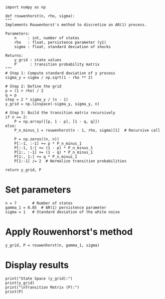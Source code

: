     import numpy as np

    def rouwenhorst(n, rho, sigma):
    """
    Implements Rouwenhorst's method to discretize an AR(1) process.

    Parameters:
        n     : int, number of states
        rho   : float, persistence parameter (γ1)
        sigma : float, standard deviation of shocks

    Returns:
        y_grid : state values
        P      : transition probability matrix
    """
    # Step 1: Compute standard deviation of y process
    sigma_y = sigma / np.sqrt(1 - rho ** 2)

    # Step 2: Define the grid
    p = (1 + rho) / 2
    q = p
    step = 2 * sigma_y / (n - 1)
    y_grid = np.linspace(-sigma_y, sigma_y, n)

    # Step 3: Build the transition matrix recursively
    if n == 2:
        P = np.array([[p, 1 - p], [1 - q, q]])
    else:
        P_n_minus_1 = rouwenhorst(n - 1, rho, sigma)[1]  # Recursive call

        P = np.zeros((n, n))
        P[:-1, :-1] += p * P_n_minus_1
        P[:-1, 1:] += (1 - p) * P_n_minus_1
        P[1:, :-1] += (1 - q) * P_n_minus_1
        P[1:, 1:] += q * P_n_minus_1
        P[1:-1] /= 2  # Normalize transition probabilities

    return y_grid, P

# Set parameters
    n = 7       # Number of states
    gamma_1 = 0.85  # AR(1) persistence parameter
    sigma = 1   # Standard deviation of the white noise

# Apply Rouwenhorst's method
    y_grid, P = rouwenhorst(n, gamma_1, sigma)

# Display results
    print("State Space (y_grid):")
    print(y_grid)
    print("\nTransition Matrix (P):")
    print(P)
